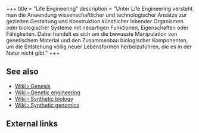 +++
title = "Life Engineering"
description = "Unter Life Engineering versteht man die Anwendung wissenschaftlicher und technologischer Ansätze zur gezielten Gestaltung und Konstruktion künstlicher lebender Organismen oder biologischer Systeme mit neuartigen Funktionen, Eigenschaften oder Fähigkeiten. Dabei handelt es sich um die bewusste Manipulation von genetischem Material und den Zusammenbau biologischer Komponenten, um die Entstehung völlig neuer Lebensformen herbeizuführen, die es in der Natur nicht gibt."
+++

## See also

- [Wiki › Genesis](../../wiki/genesis/)
- [Wiki › Genetic engineering](../../wiki/genetic-engineering/)
- [Wiki › Synthetic biology](../../wiki/synthetic-biology/)
- [Wiki › Synthetic genomics](../../wiki/synthetic-genomics/)

## External links